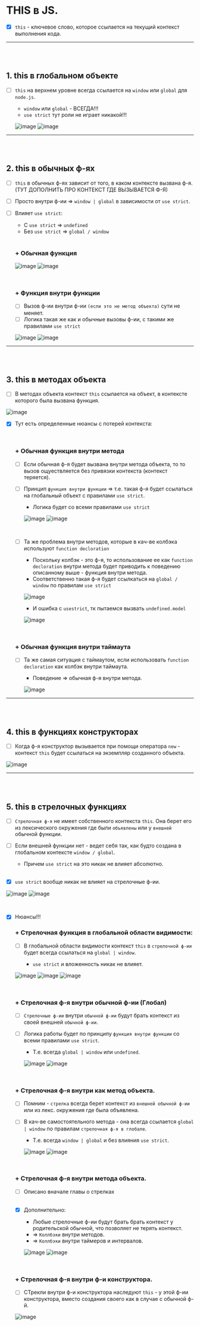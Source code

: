 # THIS в JS.

- [x] `this` - ключевое слово, которое ссылается на текущий контекст выполнения кода. 

<hr>
<br>
<br>

<h2>1. this в глобальном объекте</h2>

- [ ] `this` на верхнем уровне всегда ссылается на `window` или `global` для `node.js`.

  + `window` или `global` - ВСЕГДА!!!
  + `use strict` тут роли не играет никакой!!!

  ![image](https://github.com/acidshotgun/learn-js-vanilla/assets/117285472/e0622cf5-9a63-4f9e-ab55-4a2d8ffcb121)
  ![image](https://github.com/acidshotgun/learn-js-vanilla/assets/117285472/9cfdd02b-cdee-43c5-838d-248fa9539b6a)

<hr>
<br>
<br>

<h2>2. this в обычных ф-ях</h2>

- [ ] `this` в обычных ф-ях зависит от того, в каком контексте вызвана ф-я. (ТУТ ДОПОЛНИТЬ ПРО КОНТЕКСТ ГДЕ ВЫЗЫВАЕТСЯ Ф-Я)
- [ ] Просто внутри ф-ии => `window | global` в зависимости от `use strict`.

- [ ] Влияет `use strict`:

  + С `use strict` => `undefined`
  + Без `use strict` => `global / window`
     
  <br>
     
  <h3>+ Обычная функция</h3>

  ![image](https://github.com/acidshotgun/learn-js-vanilla/assets/117285472/60b2ce37-5e79-4e99-ae41-536cd0b7fae5)
  ![image](https://github.com/acidshotgun/learn-js-vanilla/assets/117285472/bd79b10b-4e97-4515-8bd5-23238dc2b7fd)

  <br>

  <h3>+ Функция внутри функции</h3>

  - [ ] Вызов ф-ии внутри ф-ии `(если это не метод объекта)` сути не меняет.
  - [ ] Логика такая же как и обычные вызовы ф-ии, с такими же правилами `use strict`
     
  ![image](https://github.com/acidshotgun/learn-js-vanilla/assets/117285472/bb401204-4026-46ca-af3b-b539aa63abe6)
  ![image](https://github.com/acidshotgun/learn-js-vanilla/assets/117285472/a286aad2-d5a0-46cf-a6ad-b583bed275b5)

<hr>
<br>
<br>

<h2>3. this в методах объекта</h2>

- [ ] В методах объекта контекст `this` ссылается на объект, в контексте которого была вызвана функция.

![image](https://github.com/acidshotgun/learn-js-vanilla/assets/117285472/71aa41a4-1355-47f8-ada2-1309bc0dd0d4)

- [x] Тут есть определенные нюансы с потерей контекста:

  <br>
       
    <h3>+ Обычная функция внутри метода</h3>

    - [ ] Если обычная ф-я будет вызвана внутри метода объекта, то то вызов ощуествляется без привязки контекста (контекст теряется).
    - [ ] Принцип `функция внутри функции` => т.е. такая ф-я будет ссылаться на глобальный объект с правилами `use strict`.
     
      + Логика будет со всеми правилами `use strict`
         
      ![image](https://github.com/acidshotgun/learn-js-vanilla/assets/117285472/792f9d37-8459-41ae-bb44-1d346e97e7f8)
      ![image](https://github.com/acidshotgun/learn-js-vanilla/assets/117285472/51607b20-79dd-4c52-96c0-93c95b20281a)

    <br>

    - [ ] Та же проблема внутри методов, которые в кач-ве колбэка используют `function decloration`

      + Поскольку колбэк - это ф-я, то использование ее как `function decloration` внутри метода будет приводить к поведению описанному выше - функция внутри метода.
      + Соответственно такая ф-я будет ссылкаться на `global / window` по правилам `use strict`
         
      ![image](https://github.com/acidshotgun/learn-js-vanilla/assets/117285472/635b6f9b-e491-4467-84fd-8447bc271328)

      + И ошибка с `usestrict`, тк пытаемся вызвать `undefined.model`
         
      ![image](https://github.com/acidshotgun/learn-js-vanilla/assets/117285472/db29cd7e-224b-4aa3-860c-0582c8a49a3d)

  <br>
       
    <h3>+ Обычная функция внутри таймаута</h3>

    - [ ] Та же самая ситуация с таймаутом, если использовать `function decloration` как колбэк внутри таймаута.
       
      + Поведение => обычная ф-я внутри метода.
         
      ![image](https://github.com/acidshotgun/learn-js-vanilla/assets/117285472/09396827-af5d-4983-b0d2-369cedea619d)

<hr>
<br>
<br>

<h2>4. this в функциях конструкторах</h2>

- [ ] Когда ф-я конструктор вызывается при помощи оператора `new` - контекст `this` будет ссылаться на экземпляр созданного объекта.

![image](https://github.com/acidshotgun/learn-js-vanilla/assets/117285472/46fe5b1f-9354-4e0f-9514-61c9d3df518b)

<hr>
<br>
<br>

<h2>5. this в стрелочных функциях</h2>      

- [ ] `Стрелочная ф-я` не имеет собственного контекста `this`. Она берет его из лексического окружения где были `объявлены` или у `внешней` обычной функции.
- [ ] Если внешней функции нет - ведет себя так, как будто создана в глобальном контексте `window / global`.

  + Причем `use strict` на это никак не влияет абсолютно.
     
  <br>
  
- [x] `use strict` вообще никак не влияет на стрелочные ф-ии.
     
![image](https://github.com/acidshotgun/learn-js-vanilla/assets/117285472/f2c88302-4df4-44e5-aeda-1899424526a5)
![image](https://github.com/acidshotgun/learn-js-vanilla/assets/117285472/56cb52d8-6ed1-4f4e-8cae-89545debaa56)

<br>

- [x] Нюансы!!!

  <h3>+ Стрелочная функция в глобальной области видимости:</h3>

  - [ ] В глобальной области видимости контекст `this` в `стрелочной ф-ии` будет всегда ссылаться на `global | window`.
     
    + `use strict` и вложенность никак не влияет. 

  ![image](https://github.com/acidshotgun/learn-js-vanilla/assets/117285472/0435a417-170c-4d68-b39b-ccae5a379936)
  ![image](https://github.com/acidshotgun/learn-js-vanilla/assets/117285472/1ce54f22-275c-4ed9-9ecb-6727a5973e91)
  ![image](https://github.com/acidshotgun/learn-js-vanilla/assets/117285472/49296f77-705e-4065-8fc8-b392508c9a57)



  <br>
     
  <h3>+ Стрелочная ф-я внутри обычной ф-ии (Глобал)</h3>

  - [ ] `Стрелочные ф-ии` внутри `обычной ф-ии` будут брать контекст из своей внешней `обычной ф-ии`.
  - [ ] Логика работы будет по принципу `функция внутри функции` со всеми правилами `use strict`.
     
    + Т.е. всегда `global | window` или `undefined`.
       
    ![image](https://github.com/acidshotgun/learn-js-vanilla/assets/117285472/d79b8baf-401a-4eeb-9ef6-86897b2e7024)
    ![image](https://github.com/acidshotgun/learn-js-vanilla/assets/117285472/5d4e27e0-c08e-4b99-b29d-bdc505c2078c)

  <br>
     
  <h3>+ Стрелочная ф-я внутри как метод объекта.</h3>

  - [ ] Помним - `стрелка` всегда берет контекст из `внешней обычной ф-ии` или из лекс. окружения где была объявлена.
  - [ ] В кач-ве самостоятельного метода - она всегда ссылается `global | window` по правилам `стрелочная ф-я в глобале`.

    + Т.е. всегда `window | global` и без влияния `use strict`.
       
    ![image](https://github.com/acidshotgun/learn-js-vanilla/assets/117285472/bb731b48-7363-4e6d-af47-0702c5a6d6cd)
    ![image](https://github.com/acidshotgun/learn-js-vanilla/assets/117285472/2b633e3a-efb4-4914-89ed-a873e6d27aae)

  <br>
     
  <h3>+ Стрелочная ф-я внутри метода объекта.</h3>

  - [ ] Описано вначале главы о стрелках

  <br>

  - [x] Дополнительно:
     
    + Любые стрелочные ф-ии будут брать брать контекст у родительской обычной, что позволяет не терять контекст.
    + => `Коллбэки` внутри методов.
    + => `Коллбэки` внутри таймеров и интервалов.

    ![image](https://github.com/acidshotgun/learn-js-vanilla/assets/117285472/63da4d8c-5cac-4305-af72-2e7c04b5e942)
    ![image](https://github.com/acidshotgun/learn-js-vanilla/assets/117285472/2d4e6c2f-6bdf-49ab-b485-05670e817222)

  <br>
     
  <h3>+ Стрелочная ф-я внутри ф-и конструктора.</h3>

  - [ ] СТрекли внутри ф-и конструктора наследуют `this` - у этой ф-ии конструктора, вместо создания своего как в случае с обычной ф-й.

  ![image](https://github.com/acidshotgun/learn-js-vanilla/assets/117285472/deb97ffd-4248-456d-a0c2-e0a84006fd1d)
